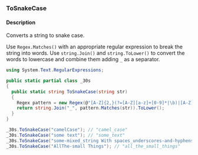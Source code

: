 ### ToSnakeCase

#### Description
Converts a string to snake case.

Use `Regex.Matches()` with an appropriate regular expression to break the string into words.
Use `string.Join()` and `string.ToLower()` to convert the words to lowercase and combine them adding `_` as a separator.

```csharp
using System.Text.RegularExpressions;

public static partial class _30s 
{
  public static string ToSnakeCase(string str) 
  {
    Regex pattern = new Regex(@"[A-Z]{2,}(?=[A-Z][a-z]+[0-9]*|\b)|[A-Z]?[a-z]+[0-9]*|[A-Z]|[0-9]+");
    return string.Join("_", pattern.Matches(str)).ToLower();
  }
}
```

```csharp
_30s.ToSnakeCase("camelCase"); // "camel_case"
_30s.ToSnakeCase("some text"); // "some_text"
_30s.ToSnakeCase("some-mixed_string With spaces_underscores-and-hyphens"); // "some_mixed_string_with_spaces_underscores_and_hyphens"
_30s.ToSnakeCase("AllThe-small Things"); // "all_the_small_things"
```
